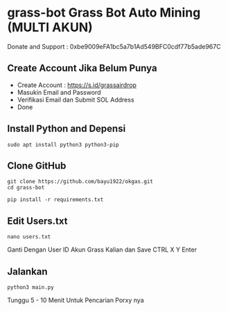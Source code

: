 # grass-bot Grass Bot Auto Mining (MULTI AKUN)
Donate and Support : 0xbe9009eFA1bc5a7b1Ad549BFC0cdf77b5ade967C

## Create Account Jika Belum Punya

- Create Account : https://s.id/grassairdrop
- Masukin Email and Password
- Verifikasi Email dan Submit SOL Address
- Done

## Install Python and Depensi

```
sudo apt install python3 python3-pip
```

## Clone GitHub

```
git clone https://github.com/bayu1922/okgas.git
cd grass-bot
```

```
pip install -r requirements.txt
```

## Edit Users.txt

```
nano users.txt
```

Ganti Dengan User ID Akun Grass Kalian dan Save CTRL X Y Enter

## Jalankan 

```
python3 main.py
```

Tunggu 5 - 10 Menit Untuk Pencarian Porxy nya
